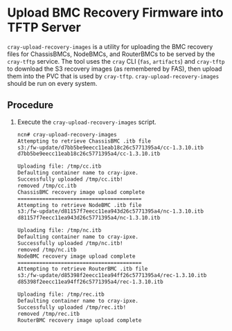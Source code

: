 # Upload BMC Recovery Firmware into TFTP Server

`cray-upload-recovery-images` is a utility for uploading the BMC recovery files for ChassisBMCs, NodeBMCs, and RouterBMCs to be served by the `cray-tftp` service. The tool uses the `cray` CLI (`fas`, `artifacts`) and `cray-tftp` to download the S3 recovery images (as remembered by FAS), then upload them into the PVC that is used by `cray-tftp`.
`cray-upload-recovery-images` should be run on every system.

## Procedure

1. Execute the `cray-upload-recovery-images` script.

	```bash
	ncn# cray-upload-recovery-images
	Attempting to retrieve ChassisBMC .itb file
	s3:/fw-update/d7bb5be9eecc11eab18c26c5771395a4/cc-1.3.10.itb
	d7bb5be9eecc11eab18c26c5771395a4/cc-1.3.10.itb

	Uploading file: /tmp/cc.itb
	Defaulting container name to cray-ipxe.
	Successfully uploaded /tmp/cc.itb!
	removed /tmp/cc.itb
	ChassisBMC recovery image upload complete
	========================================
	Attempting to retrieve NodeBMC .itb file
	s3:/fw-update/d81157f7eecc11ea943d26c5771395a4/nc-1.3.10.itb
	d81157f7eecc11ea943d26c5771395a4/nc-1.3.10.itb

	Uploading file: /tmp/nc.itb
	Defaulting container name to cray-ipxe.
	Successfully uploaded /tmp/nc.itb!
	removed /tmp/nc.itb
	NodeBMC recovery image upload complete
	========================================
	Attempting to retrieve RouterBMC .itb file
	s3:/fw-update/d85398f2eecc11ea94ff26c5771395a4/rec-1.3.10.itb
	d85398f2eecc11ea94ff26c5771395a4/rec-1.3.10.itb

	Uploading file: /tmp/rec.itb
	Defaulting container name to cray-ipxe.
	Successfully uploaded /tmp/rec.itb!
	removed /tmp/rec.itb
	RouterBMC recovery image upload complete
	```

